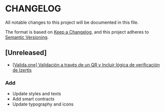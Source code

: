# CHANGELOG

All notable changes to this project will be documented in this file.

The format is based on [Keep a Changelog](https://keepachangelog.com/en/1.0.0/),
and this project adheres to [Semantic Versioning](https://semver.org/spec/v2.0.0.html).

## [Unreleased]
- [[Valida.one] Validación a través de un QR y Incluir lógica de verificación de Izertis](https://wealize.atlassian.net/browse/AD20036-67)

### Add

- Update styles and texts
- Add smart contracts
- Update typography and icons
